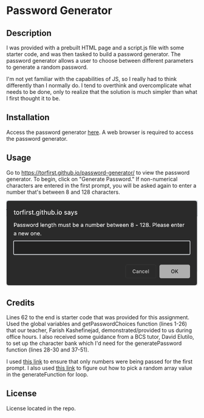 # Password Generator

## Description

I was provided with a prebuilt HTML page and a script.js file with some starter code, and was then tasked to build a password generator. The password generator allows a user to choose between different parameters to generate a random password. 

I'm not yet familiar with the capabilities of JS, so I really had to think differently than I normally do. I tend to overthink and overcomplicate what needs to be done, only to realize that the solution is much simpler than what I first thought it to be. 

## Installation

Access the password generator [here](https://torfirst.github.io/password-generator/). A web browser is required to access the password generator. 

## Usage

Go to https://torfirst.github.io/password-generator/ to view the password generator. To begin, click on "Generate Password." If non-numerical characters are entered in the first prompt, you will be asked again to enter a number that's between 8 and 128 characters. 

![This is what it looks like if you enter non-numerical characters in the first prompt](/assets/images/try%20again%20prompt.png)

## Credits

Lines 62 to the end is starter code that was provided for this assignment. Used the global variables and getPasswordChoices function (lines 1-26) that our teacher, Farish Kashefinejad, demonstrated/provided to us during office hours. I also received some guidance from a BCS tutor, David Elutilo, to set up the character bank which I'd need for the generatePassword function (lines 28-30 and 37-51). 

I used [this link](https://developer.mozilla.org/en-US/docs/Web/JavaScript/Reference/Global_Objects/Number/isInteger) to ensure that only numbers were being passed for the first prompt. I also used [this link](https://www.kirupa.com/html5/picking_random_item_from_array.htm]) to figure out how to pick a random array value in the generateFunction for loop.

## License

License located in the repo. 